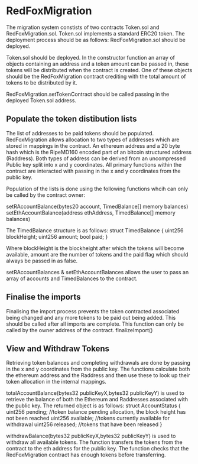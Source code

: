 # RedFoxMigration

The migration system constists of two contracts Token.sol and RedFoxMigration.sol.
Token.sol implements a standard ERC20 token. The deployment process should be as follows:
RedFoxMigration.sol should be deployed.

Token.sol should be deployed. In the constructor function an array of objects containing an address and a token amount can be passed in, these tokens will be distributed when the contract is created. One of these objects should be the RedFoxMigration contract crediting with the total amount of tokens to be distributed by it.

RedFoxMigration.setTokenContract should be called passing in the deployed Token.sol address.

## Populate the token distibution lists
The list of addresses to be paid tokens should be populated.
RedFoxMigration allows allocation to two types of addresses which are stored in mappings in the contract. An ethereum address and a 20 byte hash which is the RipeMD160 encoded part of an bitcoin structured address (Raddress). Both types of address can be derived from an uncompressed Public key split into x and y coordinates. All primary functions within the contract are interacted with passing in the x and y coordinates from the public key.

Population of the lists is done using the following functions whcih can only be called by the contract owner:

setRAccountBalance(bytes20 account, TimedBalance[] memory balances)
setEthAccountBalance(address ethAddress, TimedBalance[] memory balances)

The TimedBalance structure is as follows:
struct TimedBalance {
    uint256 blockHeight;
    uint256 amount;
    bool paid;
}

Where blockHeight is the blockheight after which the tokens will become available, amount are the number of tokens and the paid flag which should always be passed in as false. 

setRAccountBalances & setEthAccountBalances allows the user to pass an array of accounts and TimedBalances to the contract.

## Finalise the imports
Finalising the import process prevents the token contracted associated being changed and any more tokens to be paid out being added. This should be called after all imports are complete. This function can only be called by the owner address of the contract.
finalizeImport()


## View and Withdraw Tokens

Retrieving token balances and completing withdrawals are done by passing in the x and y coordinates from the public key. The functions calculate both the ethereum address and the Raddress and then use these to look up their token allocation in the internal mappings.

totalAccountBalance(bytes32 publicKeyX,bytes32 publicKeyY) is used to retrieve the balance of both the Ethereum and Raddresses associated with the public key. The returned object is as follows:
struct AccountStatus {
    uint256 pending;   //token balance pending allocation, the block height has not been reached 
    uint256 available; //tokens currently available for withdrawal
    uint256 released;  //tokens that have been released
}

withdrawBalance(bytes32 publicKeyX,bytes32 publicKeyY) is used to withdraw all available tokens. The function transfers the tokens from the contract to the eth address for the public key. The function checks that the RedFoxMigration contract has enough tokens before transferring.






